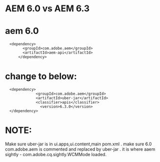 AEM 6.0 vs AEM 6.3
===================

aem 6.0
=========
      <dependency>
            <groupId>com.adobe.aem</groupId>
            <artifactId>aem-api</artifactId>
          </dependency>
    
change to below:
================

      <dependency>
                  <groupId>com.adobe.aem</groupId>
                  <artifactId>uber-jar</artifactId>
                  <classifier>apis</classifier>
                    <version>6.3.0</version>
      </dependency>


NOTE:
=====
Make sure uber-jar is in ui.apps,ui.content,main pom.xml . make sure 6.0 com.adobe.aem is commented and replaced by
uber-jar . it is where  aaem sightly - com.adobe.cq.sightly.WCMMode loaded.




